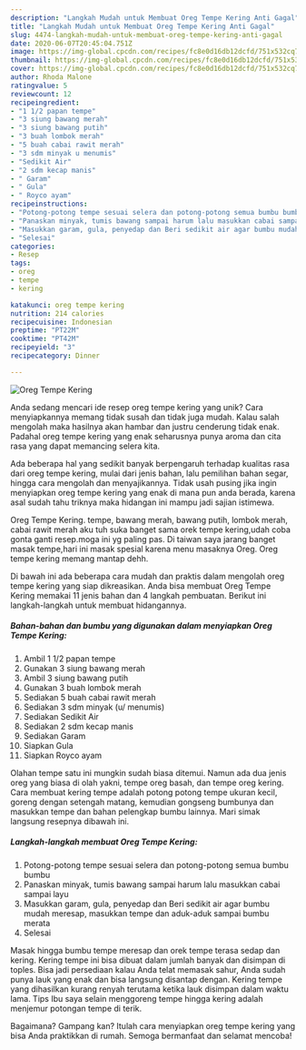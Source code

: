 ```yaml
---
description: "Langkah Mudah untuk Membuat Oreg Tempe Kering Anti Gagal"
title: "Langkah Mudah untuk Membuat Oreg Tempe Kering Anti Gagal"
slug: 4474-langkah-mudah-untuk-membuat-oreg-tempe-kering-anti-gagal
date: 2020-06-07T20:45:04.751Z
image: https://img-global.cpcdn.com/recipes/fc8e0d16db12dcfd/751x532cq70/oreg-tempe-kering-foto-resep-utama.jpg
thumbnail: https://img-global.cpcdn.com/recipes/fc8e0d16db12dcfd/751x532cq70/oreg-tempe-kering-foto-resep-utama.jpg
cover: https://img-global.cpcdn.com/recipes/fc8e0d16db12dcfd/751x532cq70/oreg-tempe-kering-foto-resep-utama.jpg
author: Rhoda Malone
ratingvalue: 5
reviewcount: 12
recipeingredient:
- "1 1/2 papan tempe"
- "3 siung bawang merah"
- "3 siung bawang putih"
- "3 buah lombok merah"
- "5 buah cabai rawit merah"
- "3 sdm minyak u menumis"
- "Sedikit Air"
- "2 sdm kecap manis"
- " Garam"
- " Gula"
- " Royco ayam"
recipeinstructions:
- "Potong-potong tempe sesuai selera dan potong-potong semua bumbu bumbu"
- "Panaskan minyak, tumis bawang sampai harum lalu masukkan cabai sampai layu"
- "Masukkan garam, gula, penyedap dan Beri sedikit air agar bumbu mudah meresap, masukkan tempe dan aduk-aduk sampai bumbu merata"
- "Selesai"
categories:
- Resep
tags:
- oreg
- tempe
- kering

katakunci: oreg tempe kering 
nutrition: 214 calories
recipecuisine: Indonesian
preptime: "PT22M"
cooktime: "PT42M"
recipeyield: "3"
recipecategory: Dinner

---
```



![Oreg Tempe Kering](https://img-global.cpcdn.com/recipes/fc8e0d16db12dcfd/751x532cq70/oreg-tempe-kering-foto-resep-utama.jpg)

Anda sedang mencari ide resep oreg tempe kering yang unik? Cara menyiapkannya memang tidak susah dan tidak juga mudah. Kalau salah mengolah maka hasilnya akan hambar dan justru cenderung tidak enak. Padahal oreg tempe kering yang enak seharusnya punya aroma dan cita rasa yang dapat memancing selera kita.

Ada beberapa hal yang sedikit banyak berpengaruh terhadap kualitas rasa dari oreg tempe kering, mulai dari jenis bahan, lalu pemilihan bahan segar, hingga cara mengolah dan menyajikannya. Tidak usah pusing jika ingin menyiapkan oreg tempe kering yang enak di mana pun anda berada, karena asal sudah tahu triknya maka hidangan ini mampu jadi sajian istimewa.

Oreg Tempe Kering. tempe, bawang merah, bawang putih, lombok merah, cabai rawit merah aku tuh suka banget sama orek tempe kering,udah coba gonta ganti resep.moga ini yg paling pas. Di taiwan saya jarang banget masak tempe,hari ini masak spesial karena menu masaknya Oreg. Oreg tempe kering memang mantap dehh.


Di bawah ini ada beberapa cara mudah dan praktis dalam mengolah oreg tempe kering yang siap dikreasikan. Anda bisa membuat Oreg Tempe Kering memakai 11 jenis bahan dan 4 langkah pembuatan. Berikut ini langkah-langkah untuk membuat hidangannya.

<!--inarticleads1-->

##### Bahan-bahan dan bumbu yang digunakan dalam menyiapkan Oreg Tempe Kering:

1. Ambil 1 1/2 papan tempe
1. Gunakan 3 siung bawang merah
1. Ambil 3 siung bawang putih
1. Gunakan 3 buah lombok merah
1. Sediakan 5 buah cabai rawit merah
1. Sediakan 3 sdm minyak (u/ menumis)
1. Sediakan Sedikit Air
1. Sediakan 2 sdm kecap manis
1. Sediakan  Garam
1. Siapkan  Gula
1. Siapkan  Royco ayam


Olahan tempe satu ini mungkin sudah biasa ditemui. Namun ada dua jenis oreg yang biasa di olah yakni, tempe oreg basah, dan tempe oreg kering. Cara membuat kering tempe adalah potong potong tempe ukuran kecil, goreng dengan setengah matang, kemudian gongseng bumbunya dan masukkan tempe dan bahan pelengkap bumbu lainnya. Mari simak langsung resepnya dibawah ini. 

<!--inarticleads2-->

##### Langkah-langkah membuat Oreg Tempe Kering:

1. Potong-potong tempe sesuai selera dan potong-potong semua bumbu bumbu
1. Panaskan minyak, tumis bawang sampai harum lalu masukkan cabai sampai layu
1. Masukkan garam, gula, penyedap dan Beri sedikit air agar bumbu mudah meresap, masukkan tempe dan aduk-aduk sampai bumbu merata
1. Selesai


Masak hingga bumbu tempe meresap dan orek tempe terasa sedap dan kering. Kering tempe ini bisa dibuat dalam jumlah banyak dan disimpan di toples. Bisa jadi persediaan kalau Anda telat memasak sahur, Anda sudah punya lauk yang enak dan bisa langsung disantap dengan. Kering tempe yang dihasilkan kurang renyah terutama ketika lauk disimpan dalam waktu lama. Tips Ibu saya selain menggoreng tempe hingga kering adalah menjemur potongan tempe di terik. 

Bagaimana? Gampang kan? Itulah cara menyiapkan oreg tempe kering yang bisa Anda praktikkan di rumah. Semoga bermanfaat dan selamat mencoba!
